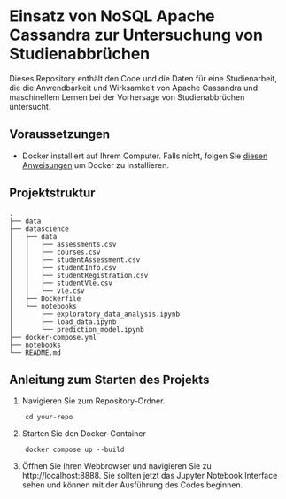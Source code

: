 # Einsatz von NoSQL Apache Cassandra zur Untersuchung von Studienabbrüchen

Dieses Repository enthält den Code und die Daten für eine Studienarbeit, die die Anwendbarkeit und Wirksamkeit von Apache Cassandra und maschinellem Lernen bei der Vorhersage von Studienabbrüchen untersucht.

## Voraussetzungen

* Docker installiert auf Ihrem Computer. Falls nicht, folgen Sie [diesen Anweisungen](https://docs.docker.com/get-docker/) um Docker zu installieren.

## Projektstruktur

```
.
├── data
├── datascience
│   ├── data
│   │   ├── assessments.csv
│   │   ├── courses.csv
│   │   ├── studentAssessment.csv
│   │   ├── studentInfo.csv
│   │   ├── studentRegistration.csv
│   │   ├── studentVle.csv
│   │   └── vle.csv
│   ├── Dockerfile
│   └── notebooks
│       ├── exploratory_data_analysis.ipynb
│       ├── load_data.ipynb
│       └── prediction_model.ipynb
├── docker-compose.yml
├── notebooks
└── README.md
```


## Anleitung zum Starten des Projekts

1. Navigieren Sie zum Repository-Ordner.
```
    cd your-repo
```

2. Starten Sie den Docker-Container
```
    docker compose up --build
```

3. Öffnen Sie Ihren Webbrowser und navigieren Sie zu http://localhost:8888. Sie sollten jetzt das Jupyter Notebook Interface sehen und können mit der Ausführung des Codes beginnen.